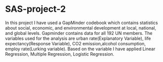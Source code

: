 # SAS-project-2
In this project I have used a GapMinder codebook which contains statistics about social, economic, and environmental development at local, national, and global levels. 
Gapminder contains data for all 192 UN members.
The variables used for the analysis are urban rate(Explanatory Variable), life expectancy(Response Variable), CO2 emission,alcohol consumption, employ rate(Lurking variable).
Based on the variable I have applied Linear Regression, Multiple Regression, Logistic Regression.
